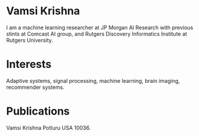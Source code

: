 # Vamsi Krishna
I am a machine learning researcher at JP Morgan AI Research with previous stints at Comcast AI group, and Rutgers Discovery Informatics Institute at Rutgers University.

# Interests
Adaptive systems, signal processing, machine learning, brain imaging, recommender systems.

# Publications

Vamsi Krishna Potluru
USA 10036.
